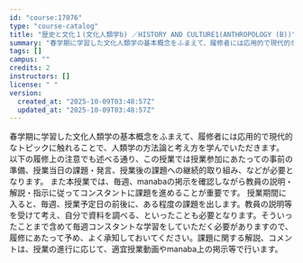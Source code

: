 ```yaml
---
id: "course:17076"
type: "course-catalog"
title: "歴史と文化１(文化人類学b) ／HISTORY AND CULTURE1(ANTHROPOLOGY (B))"
summary: "春学期に学習した文化人類学の基本概念をふまえて、履修者には応用的で現代的なトピックに触れることで、人類学の方法論と考え方を学んでいただきます。 以下の履修上の注意でも述べる通り、この授業では授業参加にあたっての事前の準備、授業当日の課題・発…"
tags: []
campus: ""
credits: 2
instructors: []
license: " "
version:
  created_at: "2025-10-09T03:48:57Z"
  updated_at: "2025-10-09T03:48:57Z"
---
```


春学期に学習した文化人類学の基本概念をふまえて、履修者には応用的で現代的なトピックに触れることで、人類学の方法論と考え方を学んでいただきます。 以下の履修上の注意でも述べる通り、この授業では授業参加にあたっての事前の準備、授業当日の課題・発言、授業後の課題への継続的取り組み、などが必要となります。 また本授業では、毎週、manabaの掲示を確認しながら教員の説明・解説・指示に従ってコンスタントに課題を進めることが重要です。 授業期間に入ると、毎週、授業予定日の前後に、ある程度の課題を出します。教員の説明等を受けて考え、自分で資料を調べる、といったことも必要となります。そういったことまで含めて毎週コンスタントな学習をしていただく必要がありますので、履修にあたって予め、よく承知しておいてください。課題に関する解説、コメントは、授業の進行に応じて、適宜授業動画やmanaba上の掲示等で行います。
